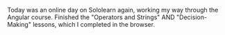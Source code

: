 Today was an online day on Sololearn again, working my way through the Angular course. 
Finished the "Operators and Strings" AND "Decision-Making" lessons, which I completed in the browser.